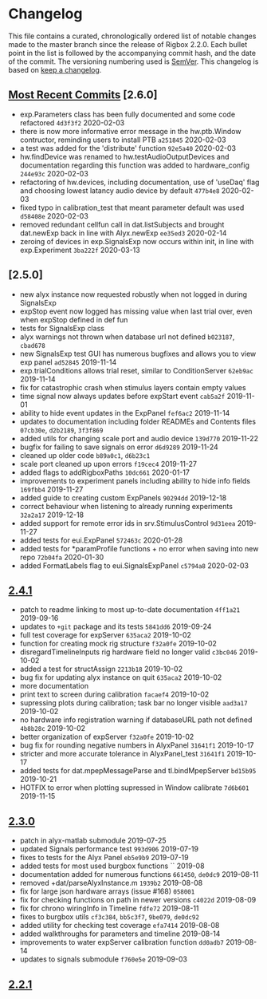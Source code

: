 # Changelog

This file contains a curated, chronologically ordered list of notable changes made to the master branch since the release of Rigbox 2.2.0. Each bullet point in the list is followed by the accompanying commit hash, and the date of the commit. The versioning numbering used is [SemVer](http://semver.org/). This changelog is based on [keep a changelog](https://keepachangelog.com).

## [Most Recent Commits](https://github.com/cortex-lab/Rigbox/commits/master) [2.6.0]

- exp.Parameters class has been fully documented and some code refactored `4d3f3f2` 2020-02-03
- there is now more informative error message in the hw.ptb.Window contructor, reminding users to install PTB `a251845` 2020-02-03
- a test was added for the 'distribute' function `92e5a40` 2020-02-03 
- hw.findDevice was renamed to hw.testAudioOutputDevices and documentation regarding this function was added to hardware_config `244e93c` 2020-02-03
- refactoring of hw.devices, including documentation, use of 'useDaq' flag and choosing lowest latancy audio device by default `477b4e8` 2020-02-03
- fixed typo in calibration_test that meant parameter default was used `d58408e` 2020-02-03
- removed redundant cellfun call in dat.listSubjects and brought dat.newExp back in line with Alyx.newExp `ee35ed3` 2020-02-14
- zeroing of devices in exp.SignalsExp now occurs within init, in line with exp.Experiment `3ba222f` 2020-03-13


## [2.5.0]

- new alyx instance now requested robustly when not logged in during SignalsExp
- expStop event now logged has missing value when last trial over, even when expStop defined in def fun
- tests for SignalsExp class
- alyx warnings not thrown when database url not defined `b023187`, `cbad678`
- new SignalsExp test GUI has numerous bugfixes and allows you to view exp panel `ad52845` 2019-11-14
- exp.trialConditions allows trial reset, similar to ConditionServer `62eb9ac` 2019-11-14
- fix for catastrophic crash when stimulus layers contain empty values
- time signal now always updates before expStart event `cab5a2f` 2019-11-01
- ability to hide event updates in the ExpPanel `fef6ac2` 2019-11-14
- updates to documentation including folder READMEs and Contents files `07cb30e`, `d2b2189`, `3f3f869`
- added utils for changing scale port and audio device `139d770` 2019-11-22
- bugfix for failing to save signals on error `d6d9289` 2019-11-24
- cleaned up older code `b89a0c1`, `d6b23c1`
- scale port cleaned up upon errors `f19cec4` 2019-11-27
- added flags to addRigboxPaths `10dc661` 2020-01-17
- improvements to experiment panels including ability to hide info fields `169fbb4` 2019-11-27
- added guide to creating custom ExpPanels `90294dd` 2019-12-18
- correct behaviour when listening to already running experiments `32a2a17` 2019-12-18
- added support for remote error ids in srv.StimulusControl `9d31eea` 2019-11-27
- added tests for eui.ExpPanel `572463c` 2020-01-28
- added tests for *paramProfile functions + no error when saving into new repo `72b04fa` 2020-01-30
- added FormatLabels flag to eui.SignalsExpPanel `c5794a8` 2020-02-03

## [2.4.1](https://github.com/cortex-lab/Rigbox/releases/tag/2.4.0)

- patch to readme linking to most up-to-date documentation `4ff1a21` 2019-09-16
- updates to `+git` package and its tests `5841dd6` 2019-09-24
- full test coverage for expServer `635aca2` 2019-10-02
- function for creating mock rig structure `f32a0fe` 2019-10-02
- disregardTimelineInputs rig hardware field no longer valid `c3bc046` 2019-10-02
- added a test for structAssign `2213b18` 2019-10-02
- bug fix for updating alyx instance on quit `635aca2` 2019-10-02
- more documentation 
- print text to screen during calibration `facaef4` 2019-10-02
- supressing plots during calibration; task bar no longer visible `aad3a17` 2019-10-02
- no hardware info registration warning if databaseURL path not defined `4b8b28c` 2019-10-02
- better organization of expServer `f32a0fe` 2019-10-02
- bug fix for rounding negative numbers in AlyxPanel `31641f1` 2019-10-17
- stricter and more accurate tolerance in AlyxPanel_test `31641f1` 2019-10-17
- added tests for dat.mpepMessageParse and tl.bindMpepServer `bd15b95` 2019-10-21
- HOTFIX to error when plotting supressed in Window calibrate `7d6b601` 2019-11-15

## [2.3.0](https://github.com/cortex-lab/Rigbox/releases/tag/v2.3.0)

- patch in alyx-matlab submodule 2019-07-25
- updated Signals performance test `993d906` 2019-07-19
- fixes to tests for the Alyx Panel `eb5e9b9` 2019-07-19
- added tests for most used burgbox functions `` 2019-08
- documentation added for numerous functions `661450`, `de0dc9` 2019-08-11
- removed +dat/parseAlyxInstance.m `1939b2` 2019-08-08
- fix for large json hardware arrays (issue #168) `058001`
- fix for checking functions on path in newer versions `c4022d` 2019-08-09
- fix for chrono wiringInfo in Timeline `fdfe72` 2019-08-11
- fixes to burgbox utils `cf3c384`, `bb5c3f7`, `9be079`, `de0dc92`
- added utility for checking test coverage `efa7414` 2019-08-08
- added walkthroughs for parameters and timeline 2019-08-14
- improvements to water expServer calibration function `dd0adb7` 2019-08-14
- updates to signals submodule `f760e5e` 2019-09-03

## [2.2.1](https://github.com/cortex-lab/Rigbox/releases/tag/v2.2.1)
